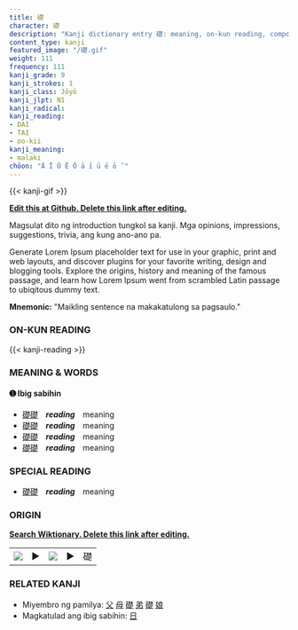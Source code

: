 ```yaml
---
title: 礎
character: 礎
description: "Kanji dictionary entry 礎: meaning, on-kun reading, compounds, origin, related kanji"
content_type: kanji
featured_image: "/礎.gif"
weight: 111
frequency: 111
kanji_grade: 9
kanji_strokes: 1
kanji_class: Jōyō
kanji_jlpt: N1
kanji_radical: 
kanji_reading: 
- DAI
- TAI
- oo-kii
kanji_meaning:
- malaki
chōon: "Ā Ī Ū Ē Ō ā ī ū ē ō ’"
---
```

[//]: # (Don't edit the line below. Kanji animated GIF code is automatically generated.)
{{< kanji-gif >}}

[//]: # (Edit below this line.)

**[Edit this at Github. Delete this link after editing.](https://github.com/tim0g/tim/tree/main/content/kanji/礎/index.md)**

Magsulat dito ng introduction tungkol sa kanji. Mga opinions, impressions, suggestions, trivia, ang kung ano-ano pa.

Generate Lorem Ipsum placeholder text for use in your graphic, print and web layouts, and discover plugins for your favorite writing, design and blogging tools. Explore the origins, history and meaning of the famous passage, and learn how Lorem Ipsum went from scrambled Latin passage to ubiqitous dummy text.
 
**Mnemonic:** "Maikling sentence na makakatulong sa pagsaulo."

### ON-KUN READING

[//]: # (Don't edit the line below. ON-KUN READING code is automatically generated.)
{{< kanji-reading >}}

### MEANING & WORDS

#### ➊ **Ibig sabihin**
  - [礎](../礎)[礎](../礎)　***reading***　meaning
  - [礎](../礎)[礎](../礎)　***reading***　meaning
  - [礎](../礎)[礎](../礎)　***reading***　meaning
  - [礎](../礎)[礎](../礎)　***reading***　meaning

### SPECIAL READING
  - [礎](../礎)[礎](../礎)　***reading***　meaning

### ORIGIN

**[Search Wiktionary. Delete this link after editing.](https://wiktionary.org/wiki/礎)**
<table class="kanji-table"><tr><td>
<img src="60px-礎-bronze.svg.png">
</td><td>▶</td><td>
<img src="60px-礎-oracle.svg.png">
</td><td>▶</td>
<td class="kanji-origin">礎</td>
</tr></table>

### RELATED KANJI
- Miyembro ng pamilya: [父](../父) [母](../母) [礎](../礎) [弟](../弟) [礎](../礎) [娘](../娘)
- Magkatulad ang ibig sabihin: [日](../日)
